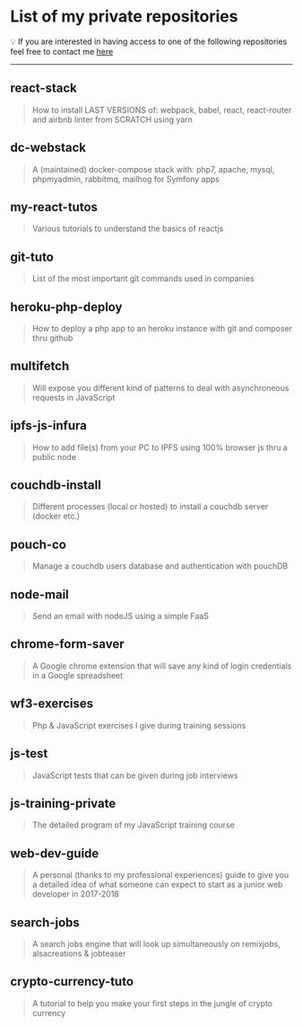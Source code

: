 # List of my private repositories

:bulb: If you are interested in having access to one of the following repositories feel free to contact me [here](https://arthur.xn--grgoi-csa.re/contact)

___

## react-stack

>How to install LAST VERSIONS of: webpack, babel, react, react-router and airbnb linter from SCRATCH using yarn

## dc-webstack

>A (maintained) docker-compose stack with: php7, apache, mysql, phpmyadmin, rabbitmq, mailhog for Symfony apps

## my-react-tutos

>Various tutorials to understand the basics of reactjs

## git-tuto

>List of the most important git commands used in companies

## heroku-php-deploy

>How to deploy a php app to an heroku instance with git and composer thru github

## multifetch

>Will expose you different kind of patterns to deal with asynchroneous requests in JavaScript

## ipfs-js-infura

>How to add file(s) from your PC to IPFS using 100% browser js thru a public node

## couchdb-install

>Different processes (local or hosted) to install a couchdb server (docker etc.)

## pouch-co

>Manage a couchdb users database and authentication with pouchDB

## node-mail

>Send an email with nodeJS using a simple FaaS

## chrome-form-saver

>A Google chrome extension that will save any kind of login credentials in a Google spreadsheet

## wf3-exercises

>Php & JavaScript exercises I give during training sessions

## js-test

>JavaScript tests that can be given during job interviews

## js-training-private

>The detailed program of my JavaScript training course

## web-dev-guide

>A personal (thanks to my professional experiences) guide to give you a detailed idea of what someone can expect to start as a junior web developer in 2017-2018

## search-jobs

>A search jobs engine that will look up simultaneously on remixjobs, alsacreations & jobteaser

## crypto-currency-tuto

>A tutorial to help you make your first steps in the jungle of crypto currency
